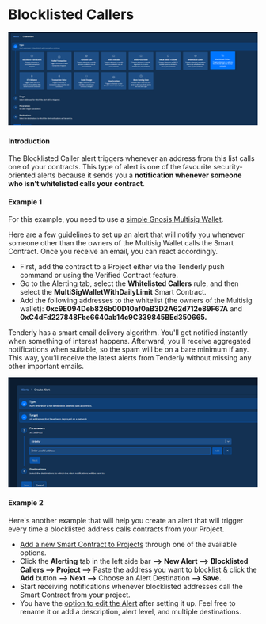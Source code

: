 # Blocklisted Callers

![](<../../.gitbook/assets/Creating an Alert - Blacklisted Callers 1.png>)

#### Introduction

The Blocklisted Caller alert triggers whenever an address from this list calls one of your contracts. This type of alert is one of the favourite security-oriented alerts because it sends you a **notification whenever someone who isn’t whitelisted calls your contract**.

#### Example 1

For this example, you need to use a [simple Gnosis Multisig Wallet](https://dashboard.tenderly.co/contract/kovan/0xbcf55f198e2a5ff4c632610183b1a5290c193e4a?utm\_source=medium\&utm\_campaign=alerting\_release\&utm\_medium=post\&utm\_content=public\_contract\_listing).

Here are a few guidelines to set up an alert that will notify you whenever someone other than the owners of the Multisig Wallet calls the Smart Contract. Once you receive an email, you can react accordingly.

* First, add the contract to a Project either via the Tenderly push command or using the Verified Contract feature.
* Go to the Alerting tab, select the **Whitelisted Callers** rule, and then select the **MultiSigWalletWithDailyLimit** Smart Contract.
* Add the following addresses to the whitelist (the owners of the Multisig wallet): **0xc9E094Deb826b00D10af0aB3D2A62d712e89F67A** and **0xC4dFd227848Fbe6640ab14c9C339845BEd350665.**

Tenderly has a smart email delivery algorithm. You'll get notified instantly when something of interest happens. Afterward, you'll receive aggregated notifications when suitable, so the spam will be on a bare minimum if any. This way, you’ll receive the latest alerts from Tenderly without missing any other important emails.&#x20;

![](<../../.gitbook/assets/Creating an Alert - Whitelisted Callers 2.png>)

#### Example 2

Here's another example that will help you create an alert that will trigger every time a blocklisted address calls contracts from your Project.

* [Add a new Smart Contract to Projects](https://docs.tenderly.co/monitoring/smart-contracts) through one of the available options.
* Click the **Alerting** tab in the left side bar **—>** **New Alert** **—>** **Blocklisted Callers —> Project —>** Paste the address you want to blocklist & click the **Add** button **—> Next —>** Choose an Alert Destination **—> Save.**
* Start receiving notifications whenever blocklisted addresses call the Smart Contract from your project.
* You have the [option to edit the Alert](https://docs.tenderly.co/alerts/creating-an-alert/editing-an-alert) after setting it up. Feel free to rename it or add a description, alert level, and multiple destinations.
